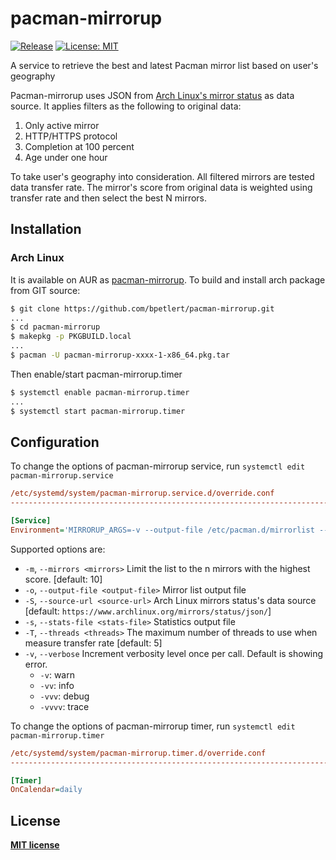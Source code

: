 # pacman-mirrorup

[![Release](https://img.shields.io/github/v/tag/bpetlert/pacman-mirrorup?include_prereleases&label=release&style=flat-square)](https://github.com/bpetlert/pacman-mirrorup/releases/latest) [![License: MIT](https://img.shields.io/github/license/bpetlert/pacman-mirrorup?style=flat-square)](./LICENSE)

A service to retrieve the best and latest Pacman mirror list based on user's geography

Pacman-mirrorup uses JSON from [Arch Linux's mirror status](https://www.archlinux.org/mirrors/status/) as data source. It applies filters as the following to original data:

1. Only active mirror
2. HTTP/HTTPS protocol
3. Completion at 100 percent
4. Age under one hour

To take user's geography into consideration. All filtered mirrors are tested data transfer rate. The mirror's score from original data is weighted using transfer rate and then select the best N mirrors.

## Installation

### Arch Linux

It is available on AUR as [pacman-mirrorup](https://aur.archlinux.org/packages/pacman-mirrorup/).
To build and install arch package from GIT source:

```bash
$ git clone https://github.com/bpetlert/pacman-mirrorup.git
...
$ cd pacman-mirrorup
$ makepkg -p PKGBUILD.local
...
$ pacman -U pacman-mirrorup-xxxx-1-x86_64.pkg.tar
```

Then enable/start pacman-mirrorup.timer

```bash
$ systemctl enable pacman-mirrorup.timer
...
$ systemctl start pacman-mirrorup.timer
```

## Configuration

To change the options of pacman-mirrorup service, run `systemctl edit pacman-mirrorup.service`

```ini
/etc/systemd/system/pacman-mirrorup.service.d/override.conf
-------------------------------------------------------------------------

[Service]
Environment='MIRRORUP_ARGS=-v --output-file /etc/pacman.d/mirrorlist --threads 20'
```

Supported options are:

- `-m`, `--mirrors <mirrors>` Limit the list to the n mirrors with the highest score. [default: 10]
- `-o`, `--output-file <output-file>` Mirror list output file
- `-S`, `--source-url <source-url>` Arch Linux mirrors status's data source [default:
  `https://www.archlinux.org/mirrors/status/json/`]
- `-s`, `--stats-file <stats-file>` Statistics output file
- `-T`, `--threads <threads>` The maximum number of threads to use when measure transfer rate [default: 5]
- `-v`, `--verbose` Increment verbosity level once per call. Default
  is showing error.
  - `-v`: warn
  - `-vv`: info
  - `-vvv`: debug
  - `-vvvv`: trace

To change the options of pacman-mirrorup timer, run `systemctl edit pacman-mirrorup.timer`

```ini
/etc/systemd/system/pacman-mirrorup.timer.d/override.conf
-------------------------------------------------------------------------

[Timer]
OnCalendar=daily
```

## License

**[MIT license](./LICENSE)**
